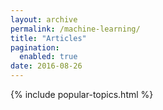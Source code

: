 ```yaml
---
layout: archive
permalink: /machine-learning/
title: "Articles"
pagination:
  enabled: true
date: 2016-08-26
---
```


{% include popular-topics.html %}
